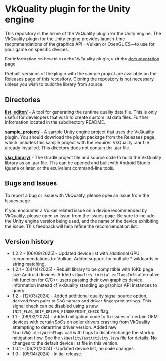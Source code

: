 # VkQuality plugin for the Unity engine

This repository is the home of the VkQuality plugin for the Unity engine.
The VkQuality plugin for the Unity engine provides launch-time recommendations
of the graphics API—Vulkan or OpenGL ES—to use for your game on specific devices.

For information on how to use the VkQuality plugin, visit the
[documentation page](https://developer.android.com/games/engines/unity/unity-vkquality).

Prebuilt versions of the plugin with the sample project are available on the
Releases page of this repository. Cloning the repository is not necessary
unless you wish to build the library from source.

## Directories

**[list_editor/](list_editor)** - A tool for generating the runtime quality
data file. This is only useful for developers that wish to create custom
list data files. Further information located in the subdirectory README.

**[sample_project/](sample_project)** - A sample Unity engine project that uses
the VkQuality plugin. You should download the plugin package from the Releases
page, which includes this sample project with the required VkQuality .aar file
already installed. This directory does not contain the .aar file.

**[vkq_library/](vkq_library)** - The Gradle project file and source code to
build the VkQuality library as an .aar file. This can be opened and built
with Android Studio Iguana or later, or the equivalent command-line tools.

## Bugs and Issues

To report a bug or issue with VkQuality, please open an Issue from the Issues
page.

If you encounter a Vulkan related issue on a device recommended by VkQuality,
please open an Issue from the Issues page. Be sure to include the Unity engine
version being used, and the name of the device exhibiting the issue. This
feedback will help refine the recommendation list.

## Version history

* 1.2.2 - (06/09/2025) - Updated device list with additional GPU recommendations
for Vulkan. Added support for multiple * wildcards in string matching.
* 1.2.1 - (04/14/2025) - Rebuilt library to be compatible with 16Kb page size
Android devices. Added `vkQuality_initializeFlagsInfo` alternative init function
for C/C++ users passing their own graphics device information instead of VkQuality
standing up graphics API instances to query.
* 1.2 - (12/03/2024) - Added additional quality signal source option, derived from
pairs of SoC names and driver fingerprint strings. This signal check can be disabled
using a new `INIT_FLAG_SKIP_DRIVER_FINGERPRINT_CHECK` flag.
* 1.1 - (08/02/2024) - Added mitigation code to fix issues of certain OEM devices
with certain SoCs on odler drivers crashing from VkQuality attempting to determine
driver version. Added new `StartVkQualityWithFlags` call with flags to disable/change
the startup mitigation flow. See the `VkQualityTestActivity.java` file for details.
No changes to the default device list file in this version.
* 1.0.1 - (06/21/2024) - Updated device list, no code changes.
* 1.0 - (05/14/2024) - Initial release.
